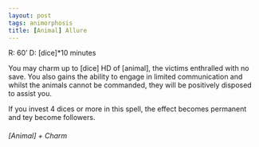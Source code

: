 ```yaml
---
layout: post
tags: animorphosis
title: [Animal] Allure
---
```


R: 60’		D: [dice]*10 minutes

You may charm up to [dice] HD of [animal], the victims enthralled with no save. You also gains the ability to engage in limited communication and whilst the animals cannot be commanded, they will be positively disposed to assist you.

If you invest 4 dices or more in this spell, the effect becomes permanent and tey become followers.

###### *[Animal] + Charm*
